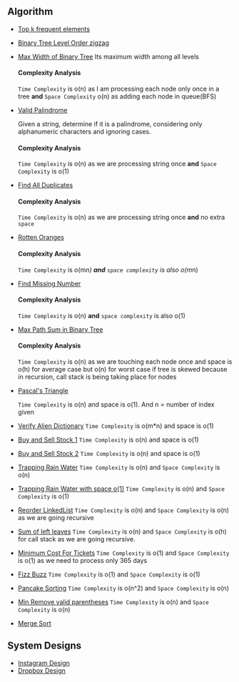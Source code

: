 ## Algorithm

- [Top k frequent elements](/array/top_k_frequent_elements.rb)

- [Binary Tree Level Order zigzag](/tree/zigzag_level_order.rb)

- [Max Width of Binary Tree](https://leetcode.com/problems/maximum-width-of-binary-tree/submissions/)
  Its maximum width among all levels
  
  #### Complexity Analysis
  `Time Complexity` is o(n) as I am processing each node only once in a tree **and** `Space Complexity` o(n) as adding each node in queue(BFS)
  
- [Valid Palindrome](https://leetcode.com/problems/valid-palindrome/)

  Given a string, determine if it is a palindrome, considering only alphanumeric characters and ignoring cases.
  #### Complexity Analysis
    `Time Complexity` is o(n) as we are processing string once **and** `Space Complexity` is o(1)

- [Find All Duplicates](https://leetcode.com/problems/find-all-duplicates-in-an-array/submissions/)

  #### Complexity Analysis
     `Time Complexity` is o(n) as we are processing string once **and** no extra `space`

- [Rotten Oranges](https://leetcode.com/problems/rotting-oranges/submissions/)

  #### Complexity Analysis
     `Time Complexity` is o(m*n) **and** `space complexity` is also o(m*n)       

- [Find Missing Number](https://leetcode.com/problems/missing-number/submissions/) 
  #### Complexity Analysis
     `Time Complexity` is o(n) **and** `space complexity` is also o(1)

- [Max Path Sum in Binary Tree](https://leetcode.com/problems/binary-tree-maximum-path-sum/submissions/)

  #### Complexity Analysis      
    `Time Complexity` is o(n) as we are touching each node once and space is o(h) for average case but o(n) for worst case if tree is skewed
     because in recursion, call stack is being taking place for nodes

- [Pascal's Triangle](https://leetcode.com/problems/pascals-triangle-ii/submissions/)
  
  `Time Complexity` is o(n) and space is o(1). And n = number of index given

- [Verify Alien Dictionary](https://leetcode.com/problems/verifying-an-alien-dictionary/submissions/)
  `Time Complexity` is o(m*n) and space is o(1)

- [Buy and Sell Stock 1](https://leetcode.com/problems/best-time-to-buy-and-sell-stock/)
  `Time Complexity` is o(n) and space is o(1)
  
- [Buy and Sell Stock 2](https://leetcode.com/problems/best-time-to-buy-and-sell-stock-ii/)
  `Time Complexity` is o(n) and space is o(1)
  
- [Trapping Rain Water](https://leetcode.com/submissions/detail/383047611/)
  `Time Complexity` is o(n) and `Space Complexity` is o(n)

- [Trapping Rain Water with space o(1)](https://leetcode.com/submissions/detail/383060059/)
  `Time Complexity` is o(n) and `Space Complexity` is o(1)
  
- [Reorder LinkedList](https://leetcode.com/submissions/detail/384050528/)
  `Time Complexity` is o(n) and `Space Complexity` is o(n) as we are going recursive
  
- [Sum of left leaves](https://leetcode.com/problems/sum-of-left-leaves/submissions/)
  `Time Complexity` is o(n) and `Space Complexity` is o(h) for call stack as we are going recursive.    

- [Minimum Cost For Tickets](https://leetcode.com/submissions/detail/386510911/)
  `Time Complexity` is o(1) and `Space Complexity` is o(1) as we need to process only 365 days

- [Fizz Buzz](https://leetcode.com/problems/fizz-buzz/submissions/)
  `Time Complexity` is o(1) and `Space Complexity` is o(1)

- [Pancake Sorting](https://leetcode.com/problems/pancake-sorting/submissions/)
  `Time Complexity` is o(n^2) and `Space Complexity` is o(n)

- [Min Remove valid parentheses](https://leetcode.com/problems/minimum-remove-to-make-valid-parentheses/submissions/)
  `Time Complexity` is o(n) and `Space Complexity` is o(n)

- [Merge Sort](sorting/merge_sort.rb)
  
## System Designs

- [Instagram Design](system_designs/insta.md)
- [Dropbox Design](system_designs/dropbox.md)